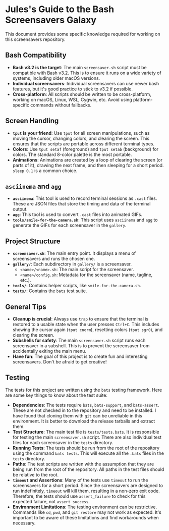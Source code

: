 # Jules's Guide to the Bash Screensavers Galaxy

This document provides some specific knowledge required for working on this screensavers repository.

## Bash Compatibility

- **Bash v3.2 is the target**: The main `screensaver.sh` script must be compatible with Bash v3.2. This is to ensure it runs on a wide variety of systems, including older macOS versions.
- **Individual screensavers**: Individual screensavers can use newer bash features, but it's good practice to stick to v3.2 if possible.
- **Cross-platform**: All scripts should be written to be cross-platform, working on macOS, Linux, WSL, Cygwin, etc. Avoid using platform-specific commands without fallbacks.

## Screen Handling

- **`tput` is your friend**: Use `tput` for all screen manipulations, such as moving the cursor, changing colors, and clearing the screen. This ensures that the scripts are portable across different terminal types.
- **Colors**: Use `tput setaf` (foreground) and `tput setab` (background) for colors. The standard 8-color palette is the most portable.
- **Animations**: Animations are created by a loop of clearing the screen (or parts of it), drawing the next frame, and then sleeping for a short period. `sleep 0.1` is a common choice.

## `asciinema` and `agg`

- **`asciinema`**: This tool is used to record terminal sessions as `.cast` files. These are JSON files that store the timing and data of the terminal output.
- **`agg`**: This tool is used to convert `.cast` files into animated GIFs.
- **`tools/smile-for-the-camera.sh`**: This script uses `asciinema` and `agg` to generate the GIFs for each screensaver in the `gallery`.

## Project Structure

- **`screensaver.sh`**: The main entry point. It displays a menu of screensavers and runs the chosen one.
- **`gallery/`**: Each subdirectory in `gallery/` is a screensaver.
  - `<name>/<name>.sh`: The main script for the screensaver.
  - `<name>/config.sh`: Metadata for the screensaver (name, tagline, etc.).
- **`tools/`**: Contains helper scripts, like `smile-for-the-camera.sh`.
- **`tests/`**: Contains the `bats` test suite.

## General Tips

- **Cleanup is crucial**: Always use `trap` to ensure that the terminal is restored to a usable state when the user presses `Ctrl+C`. This includes showing the cursor again (`tput cnorm`), resetting colors (`tput sgr0`), and clearing the screen.
- **Subshells for safety**: The main `screensaver.sh` script runs each screensaver in a subshell. This is to prevent the screensaver from accidentally exiting the main menu.
- **Have fun**: The goal of this project is to create fun and interesting screensavers. Don't be afraid to get creative!

## Testing

The tests for this project are written using the `bats` testing framework. Here are some key things to know about the test suite:

- **Dependencies**: The tests require `bats`, `bats-support`, and `bats-assert`. These are not checked in to the repository and need to be installed. I have found that cloning them with `git` can be unreliable in this environment. It is better to download the release tarballs and extract them.
- **Test Structure**: The main test file is `tests/tests.bats`. It is responsible for testing the main `screensaver.sh` script. There are also individual test files for each screensaver in the `tests` directory.
- **Running Tests**: The tests should be run from the root of the repository using the command `bats tests`. This will execute all the `.bats` files in the `tests` directory.
- **Paths**: The test scripts are written with the assumption that they are being run from the root of the repository. All paths in the test files should be relative to the root.
- **`timeout` and Assertions**: Many of the tests use `timeout` to run the screensavers for a short period. Since the screensavers are designed to run indefinitely, `timeout` will kill them, resulting in a non-zero exit code. Therefore, the tests should use `assert_failure` to check for this expected failure, not `assert_success`.
- **Environment Limitations**: The testing environment can be restrictive. Commands like `cd`, `pwd`, and `git restore` may not work as expected. It's important to be aware of these limitations and find workarounds when necessary.
